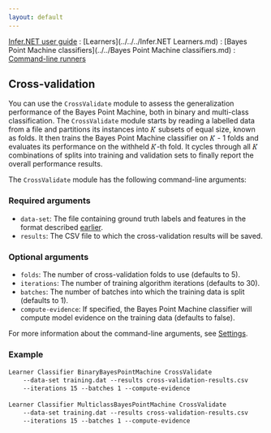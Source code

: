 ```yaml
---
layout: default 
--- 
```

[Infer.NET user guide](../../../index.md) : [Learners](../../../Infer.NET Learners.md) : [Bayes Point Machine classifiers](../../Bayes Point Machine classifiers.md) : [Command-line runners](../Runners.md)

## Cross-validation

You can use the `CrossValidate` module to assess the generalization performance of the Bayes Point Machine, both in binary and multi-class classification. The `CrossValidate` module starts by reading a labelled data from a file and partitions its instances into ![K](../../BPM/ClassCount.png) subsets of equal size, known as folds. It then trains the Bayes Point Machine classifier on ![K](../../BPM/ClassCount.png) \- 1 folds and evaluates its performance on the withheld ![K](../../BPM/ClassCount.png)-th fold. It cycles through all ![K](../../BPM/ClassCount.png) combinations of splits into training and validation sets to finally report the overall performance results.

The `CrossValidate` module has the following command-line arguments:

### Required arguments

*   `data-set`: The file containing ground truth labels and features in the format described [earlier](../Runners.md).
*   `results`: The CSV file to which the cross-validation results will be saved.

### Optional arguments

*   `folds`: The number of cross-validation folds to use (defaults to 5).
*   `iterations`: The number of training algorithm iterations (defaults to 30).
*   `batches`: The number of batches into which the training data is split (defaults to 1).
*   `compute-evidence`: If specified, the Bayes Point Machine classifier will compute model evidence on the training data (defaults to false).

For more information about the command-line arguments, see [Settings](../API/Settings.md).

### Example

```
Learner Classifier BinaryBayesPointMachine CrossValidate   
    --data-set training.dat --results cross-validation-results.csv   
    --iterations 15 --batches 1 --compute-evidence  

Learner Classifier MulticlassBayesPointMachine CrossValidate   
    --data-set training.dat --results cross-validation-results.csv   
    --iterations 15 --batches 1 --compute-evidence
```
